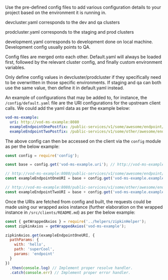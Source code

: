 Use the pre-defined config files to add various configuration details to your project based on the environment it is running in.

devcluster.yaml corresponds to the dev and qa clusters

prodcluster.yaml corresponds to the  staging and prod clusters

development.yaml corresponds to development done on local machine. Development config usually points to QA.

Config files are merged onto each other. Default.yaml will always be loaded first, followed by the relevant cluster config, and finally custom environment variables.

Only define config values in devcluster/prodcluster if they specifically need to be overwritten in those specific environments. If staging and qa can both use the same value, then define it in default.yaml instead.

An example of configurations that may be added to, for instance, the `/config/default.yaml` file are the URI configurations for the upstream client calls. We could add the yaml data as per the example below:
```yaml
vod-ms-example:
  uri: http://vod-ms-example:8080
  exampleEndpointOnePostfix: /public-services/v1/some/awesome/endpoint/{with}/{path}/{params}
  exampleEndpointTwoPostfix: /public-services/v1/some/other/awesome/endpoint
```

The above config can then be accessed on the client via the `config` module as per the below example:
```javascript
const config = require('config');

const base = config.get('vod-ms-example.uri'); // http://vod-ms-example:8080

// http://vod-ms-example:8080/public-services/v1/some/awesome/endpoint/{with}/{path}/{params}
const exampleEndpointOneURI = base + config.get('vod-ms-example.exampleEndpointOnePostfix');

// http://vod-ms-example:8080/public-services/v1/some/other/awesome/endpoint
const exampleEndpointTwoURI = base + config.get('vod-ms-example.exampleEndpointTwoPostfix');
```

Once the URIs are fetched from config and built, the requests could be made using our wrapped axios instance (further elaboration on the wrapped instance in `/src/clients/README.md`) as per the below example:
```javascript
const { getWrappedAxios } = require('../helpers/zipkinHelper');
const zipkinAxios = getWrappedAxios('vod-ms-example');

zipkinAxios.get(exampleEndpointOneURI, {
  pathParams: { 
    with: 'hello', 
    path: 'superCool', 
    params: 'endpoint'
  }
})
  .then(console.log) // Implement proper resolve handler.
  .catch(console.err) // Implement proper error handler.
```